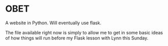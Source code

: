 # OBET
A website in Python. Will eventually use flask.

The file available right now is simply to allow me to get in some basic
ideas of how things will run before my Flask lesson with Lynn this
Sunday.

